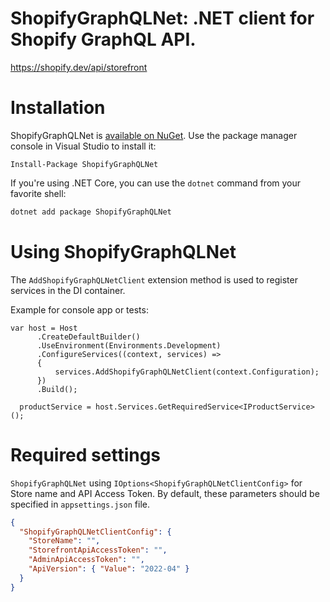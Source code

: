
# ShopifyGraphQLNet: .NET client for Shopify GraphQL API.

https://shopify.dev/api/storefront

# Installation

ShopifyGraphQLNet is [available on NuGet](https://www.nuget.org/packages/ShopifyGraphQLNet/). Use the package manager
console in Visual Studio to install it:

```pwsh
Install-Package ShopifyGraphQLNet
```

If you're using .NET Core, you can use the `dotnet` command from your favorite shell:

```sh
dotnet add package ShopifyGraphQLNet
```

# Using ShopifyGraphQLNet

The `AddShopifyGraphQLNetClient` extension method is used to register services in the DI container.

Example for console app or tests:
```
var host = Host
      .CreateDefaultBuilder()
      .UseEnvironment(Environments.Development)
      .ConfigureServices((context, services) =>
      {
          services.AddShopifyGraphQLNetClient(context.Configuration);
      })
      .Build();

  productService = host.Services.GetRequiredService<IProductService>();
```

# Required settings

`ShopifyGraphQLNet` using `IOptions<ShopifyGraphQLNetClientConfig>` for Store name and API Access Token. 
By default, these parameters should be specified in `appsettings.json` file.

```json
{
  "ShopifyGraphQLNetClientConfig": {
    "StoreName": "",
    "StorefrontApiAccessToken": "",
    "AdminApiAccessToken": "",
    "ApiVersion": { "Value": "2022-04" }
  } 
}
```
